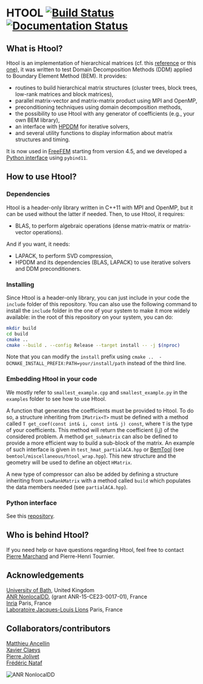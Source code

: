 # HTOOL [![Build Status](https://travis-ci.com/htool-ddm/htool.svg?branch=master)](https://travis-ci.com/htool-ddm/htool.svg?branch=master) [![Documentation Status](https://readthedocs.org/projects/htool-documentation/badge/?version=latest)](https://htool-documentation.readthedocs.io/en/latest/?badge=latest)

## What is Htool?

Htool is an implementation of hierarchical matrices (cf. this [reference](http://www.springer.com/gp/book/9783662473238) or this [one](http://www.springer.com/gp/book/9783540771463)), it was written to test Domain Decomposition Methods (DDM) applied to Boundary Element Method (BEM). It provides:

* routines to build hierarchical matrix structures (cluster trees, block trees, low-rank matrices and block matrices),
* parallel matrix-vector and matrix-matrix product using MPI and OpenMP,
* preconditioning techniques using domain decomposition methods,
* the possibility to use Htool with any generator of coefficients (e.g., your own BEM library),
* an interface with [HPDDM](https://github.com/hpddm/hpddm) for iterative solvers,
* and several utility functions to display information about matrix structures and timing.

It is now used in [FreeFEM](https://freefem.org) starting from version 4.5, and we developed a [Python interface](https://github.com/htool-ddm/htool_python) using `pybind11`.

## How to use Htool?

### Dependencies

Htool is a header-only library written in C++11 with MPI and OpenMP, but it can be used without the latter if needed. Then, to use Htool, it requires:

* BLAS, to perform algebraic operations (dense matrix-matrix or matrix-vector operations).

And if you want, it needs:

* LAPACK, to perform SVD compression,
* HPDDM and its dependencies (BLAS, LAPACK) to use iterative solvers and DDM preconditioners.


### Installing

Since Htool is a header-only library, you can just include in your code the `include` folder of this repository. You can also use the following command to install the `include` folder in the one of your system to make it more widely available: in the root of this repository on your system, you can do:

```bash
mkdir build
cd build
cmake ..
cmake --build . --config Release --target install -- -j $(nproc)
```

Note that you can modify the `install` prefix using `cmake ..  -DCMAKE_INSTALL_PREFIX:PATH=your/install/path` instead of the third line.

### Embedding Htool in your code

We mostly refer to `smallest_example.cpp` and `smallest_example.py` in the `examples` folder to see how to use Htool.

A function that generates the coefficients must be provided to Htool. To do so, a structure inheriting from `IMatrix<T>` must be defined with a method called `T get_coef(const int& i, const int& j) const`, where `T` is the type of your coefficients. This method will return the coefficient (i,j) of the considered problem. A method `get_submatrix` can also be defined to provide a more efficient way to build a sub-block of the matrix. An example of such interface is given in `test_hmat_partialACA.hpp` or [BemTool](https://github.com/xclaeys/BemTool) (see `bemtool/miscellaneous/htool_wrap.hpp`). This new structure and the geometry will be used to define an object `HMatrix`.

A new type of compressor can also be added by defining a structure inheriting from `LowRankMatrix` with a method called `build` which populates the data members needed (see `partialACA.hpp`).

### Python interface

See this [repository](https://github.com/htool-ddm/htool_python).

## Who is behind Htool?

If you need help or have questions regarding Htool, feel free to contact [Pierre Marchand](https://www.ljll.math.upmc.fr/marchandp/) and Pierre-Henri Tournier.

## Acknowledgements

[University of Bath](https://www.bath.ac.uk), United Kingdom  
[ANR NonlocalDD](https://www.ljll.math.upmc.fr/~claeys/nonlocaldd/index.html), (grant ANR-15-CE23-0017-01), France  
[Inria](http://www.inria.fr/en/) Paris, France  
[Laboratoire Jacques-Louis Lions](https://www.ljll.math.upmc.fr/en/) Paris, France  

## Collaborators/contributors

[Matthieu Ancellin](https://ancell.in)  
[Xavier Claeys](https://www.ljll.math.upmc.fr/~claeys/)  
[Pierre Jolivet](http://jolivet.perso.enseeiht.fr/)  
[Frédéric Nataf](https://www.ljll.math.upmc.fr/nataf/)

![ANR NonlocalDD](figures/anr_nonlocaldd.png)
